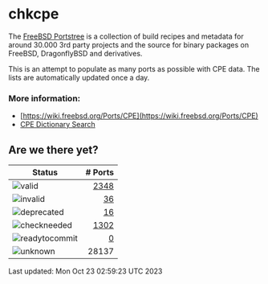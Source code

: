 # chkcpe

The [FreeBSD Portstree](https://cgit.freebsd.org/ports) is a collection of build recipes
and metadata for around 30.000 3rd party projects and the source for binary packages on
FreeBSD, DragonflyBSD and derivatives.

This is an attempt to populate as many ports as possible with CPE data. The lists are
automatically updated once a day.

### More information:
* [https://wiki.freebsd.org/Ports/CPE](https://wiki.freebsd.org/Ports/CPE)
* [CPE Dictionary Search](http://web.nvd.nist.gov/view/cpe/search)


## Are we there yet?

| Status                                                              | # Ports                                                                |
| --------------------------------------------------------------------| ---------------------------------------------------------------------: |
| ![valid](https://img.shields.io/badge/valid-brightgreen)            | [2348](https://github.com/decke/chkcpe/wiki/valid)                 |
| ![invalid](https://img.shields.io/badge/invalid-red)                | [36](https://github.com/decke/chkcpe/wiki/invalid)             |
| ![deprecated](https://img.shields.io/badge/deprecated-red)          | [16](https://github.com/decke/chkcpe/wiki/deprecated)       |
| ![checkneeded](https://img.shields.io/badge/checkneeded-orange)     | [1302](https://github.com/decke/chkcpe/wiki/checkneeded)     |
| ![readytocommit](https://img.shields.io/badge/readytocommit-orange) | [0](https://github.com/decke/chkcpe/wiki/readytocommit) |
| ![unknown](https://img.shields.io/badge/unknown-grey)               | 28137 | |

Last updated: Mon Oct 23 02:59:23 UTC 2023
